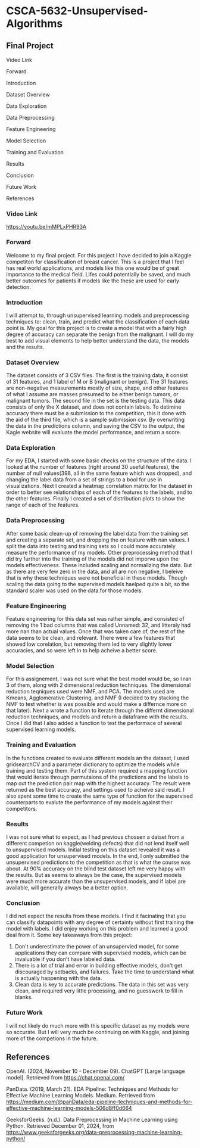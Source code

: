 # CSCA-5632-Unsupervised-Algorithms
## Final Project

Video Link

Forward

Introduction

Dataset Overview

Data Exploration

Data Preprocessing

Feature Engineering

Model Selection

Training and Evaluation

Results

Conclusion

Future Work

References

### Video Link
https://youtu.be/mMPLxPHR93A

### Forward
Welcome to my final project. For this project I have decided to join a Kaggle competiton for classification of breast cancer. This is a project that I feel has real world
applications, and models like this one would be of great importance to the medical field. Lifes could potentially be saved, and much better outcomes for patients if models
like the these are used for early detection.   

### Introduction
I will attempt to, through unsupervised learning models and preprocessing techniques to: clean, train, and predict what the classification of each data point is. My goal
for this project is to create a model that with a fairly high degree of accuracy can separate the benign from the malignant. I will do my best to add visual elements to
help better understand the data, the models and the results.

### Dataset Overview
The dataset consists of 3 CSV files. The first is the training data, it consist of 31 features, and 1 label of M or B (malignant or benign). The 31 features are non-negative
measurements mostly of size, shape, and other features of what I assume are masses presumed to be either benign tumors, or malignant tumors.  The second file in the set is
the testing data. This data consists of only the X dataset, and does not contain labels. To detimine accuracy there must be a submission to the competition, this it done with
the aid of the third file, which is a sample submission csv. By overwriting the data in the predictions column, and saving the CSV to the output, the Kagle website will
evaluate the model performance, and return a score.   

### Data Exploration
For my EDA, I started with some basic checks on the structure of the data. I looked at the number of features (right around 30 useful features), the number of null values(398,
all in the same feature which was dropped), and changing the label data from a set of strings to a bool for use in visualizations. Next I created a heatmap
correlation matrix for the dataset in order to better see relationships of each of the features to the labels, and to the other features. Finally I created a set of
distribution plots to show the range of each of the features.

### Data Preprocessing
After some basic clean-up of removing the label data from the training set and creating a separate set, and dropping the on feature with nan values. I split the data into
testing and training sets so I could more accurately measure the performance of my models. Other preprocessing method that I did try further into the training of the models
did not imporve upon the models effectiveness. These included scaling and normalizing the data. But as there are very few zero in the data, and all are non negative, I beleive
that is why these techniques were not beneficial in these models. Though scaling the data going to the supervised models haelped quite a bit, so the standard scaler was used
on the data for those models.

### Feature Engineering
Feature engineering for this data set was rather simple, and consisted of removing the 1 bad columns that was called Unnamed: 32, and litteraly had more nan than actual
values. Once that was taken care of, the rest of the data seems to be clean, and relevant. There were a few features that showed low corelation, but removing them led to very
slightly lower accuracies, and so were left in to help acheive a better score. 

### Model Selection
For this assignement, I was not sure what the best model would be, so I ran 3 of them, along with 2 dimensional reduction techniques. The dimensional reduction teqniques used
were NMF, and PCA. The models used are Kmeans, Agglomerative Clustering, and NMF (I decided to try stacking the NMF to test whether is was possible and would make a differnce
more on that later). Next a wrote a function to iterate through the differnt dimensional reduction techniques, and models and return a dataframe with the results. Once I did
that I also added a function to test the performace of several supervised learning models. 

### Training and Evaluation
In the functions created to evaluate different models an the dataset, I used gridsearchCV and a parameter dictionary to optimize the models while training and testing them.
Part of this system required a mapping function that would iterate through permutaions of the predictions and the labels to map out the prediction pair map with the highest
accuracy. The result were returned as the best accuracy, and settings used to acheive said result. I also spent some time to create the same type of function for the
supervised counterparts to evalute the performance of my models against their competitors.

### Results
I was not sure what to expect, as I had previous chossen a datset from a different competion on kaggle(welding defects) that did not lend itself well to unsupervised models.
Initial testing on this dataset revealed it was a good application for unsupervised models. In the end, I only submitted the unsupervised predictions to the competition as that
is what the course was about. At 90% accuracy on the blind test dataset left me very happy with the results. But as seems to always be the case, the supervised models were much
more accurate than the unsupervised models, and if label are available, will generally always be a better option. 

### Conclusion
I did not expect the results from these models. I find it facinating that you can classify datapoints with any degree of certainty without first training the model with labels.
I did enjoy working on this problem and learned a good deal from it.
Some key takeaways from this project:
1. Don't underestimate the power of an unsupervied model, for some applications they can compare with supervised models, which can be invaluable if you don't have labeled data.
2. There is a lot of trial and error in building effective models, don't get discouraged by setbacks, and failures. Take the time to understand what is actually happening with
the data.
3. Clean data is key to accurate predictions. The data in this set was very clean, and required very little processing, and no guesswork to fill in blanks.  

### Future Work
I will not likely do much more with this specific dataset as my models were so accurate. But I will very much be continuing on with Kaggle, and joining more of the competions
in the future.

## References

OpenAI. (2024, November 10 - December 09). ChatGPT [Large language model]. Retrieved from https://chat.openai.com/

PanData. (2019, March 21). EDA Pipeline: Techniques and Methods for Effective Machine Learning Models. Medium. Retrieved from https://medium.com/@panData/eda-pipeline-techniques-and-methods-for-effective-machine-learning-models-506d8ff0d664

GeeksforGeeks. (n.d.). Data Preprocessing in Machine Learning using Python. Retrieved December 01, 2024, from https://www.geeksforgeeks.org/data-preprocessing-machine-learning-python/

